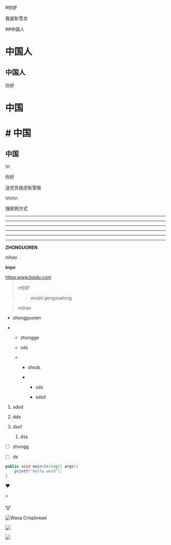 #你好

我是耿雪龙

##中国人

# 中国人

## 中国人

你好

# 中国

# # 中国

## 中国

\n 

你好

送完货我还耿雪哦

\n\n\n

搜房网方式

<hr>

---

____

---

****

****

**ZHONGUOREN**

_nihao_

~~bigai~~

<https:www.baidu.com>

> n你好
> 
> > woshi gengxuelong 

> nohao 

+ zhongguoren 

+ + zhongge 
  
  +  sds 
  
  + + shsds
    
    + + sds 
      
      + sdsd
1. sdsd 

2. dds

3. dssf
   
   1. dss
      
      
- [ ]  zhongg

- [ ] ds

```java
public void main(String[] args){
    printf("hello word");
}
```

:heart:

:zap:

:cow:



![](https://images.unsplash.com/photo-1657299170937-3c87404f01c8?crop=entropy&cs=tinysrgb&fit=max&fm=jpg&ixid=Mnw5MDg0MHwxfDF8YWxsfDF8fHx8fHwyfHwxNjYwMDEzNTY1&ixlib=rb-1.2.1&q=80&w=1080 "Wasa Crispbread")

![](C:\Users\Lenovo\Pictures\QQ截图20220709151213.png)

![](C:\Users\Lenovo\Pictures\QQ截图20220802000511.png)



